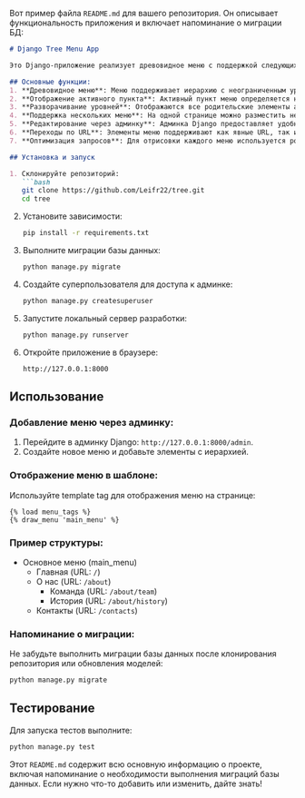 Вот пример файла `README.md` для вашего репозитория. Он описывает функциональность приложения и включает напоминание о миграции БД:

```markdown
# Django Tree Menu App

Это Django-приложение реализует древовидное меню с поддержкой следующих возможностей:

## Основные функции:
1. **Древовидное меню**: Меню поддерживает иерархию с неограниченным уровнем вложенности.
2. **Отображение активного пункта**: Активный пункт меню определяется на основе текущего URL-адреса.
3. **Разворачивание уровней**: Отображаются все родительские элементы активного пункта, а также первый уровень вложенности под ним.
4. **Поддержка нескольких меню**: На одной странице можно разместить несколько меню, каждое из которых задаётся по имени.
5. **Редактирование через админку**: Админка Django предоставляет удобный интерфейс для управления меню.
6. **Переходы по URL**: Элементы меню поддерживают как явные URL, так и именованные маршруты Django.
7. **Оптимизация запросов**: Для отрисовки каждого меню используется ровно один запрос к базе данных.

## Установка и запуск

1. Склонируйте репозиторий:
   ```bash
   git clone https://github.com/Leifr22/tree.git
   cd tree
   ```

2. Установите зависимости:
   ```bash
   pip install -r requirements.txt
   ```

3. Выполните миграции базы данных:
   ```bash
   python manage.py migrate
   ```

4. Создайте суперпользователя для доступа к админке:
   ```bash
   python manage.py createsuperuser
   ```

5. Запустите локальный сервер разработки:
   ```bash
   python manage.py runserver
   ```

6. Откройте приложение в браузере:
   ```
   http://127.0.0.1:8000
   ```

## Использование

### Добавление меню через админку:
1. Перейдите в админку Django: `http://127.0.0.1:8000/admin`.
2. Создайте новое меню и добавьте элементы с иерархией.

### Отображение меню в шаблоне:
Используйте template tag для отображения меню на странице:
```django
{% load menu_tags %}
{% draw_menu 'main_menu' %}
```

### Пример структуры:
- Основное меню (main_menu)
  - Главная (URL: `/`)
  - О нас (URL: `/about`)
    - Команда (URL: `/about/team`)
    - История (URL: `/about/history`)
  - Контакты (URL: `/contacts`)

### Напоминание о миграции:
Не забудьте выполнить миграции базы данных после клонирования репозитория или обновления моделей:
```bash
python manage.py migrate
```

## Тестирование
Для запуска тестов выполните:
```bash
python manage.py test
```

Этот `README.md` содержит всю основную информацию о проекте, включая напоминание о необходимости выполнения миграций базы данных. Если нужно что-то добавить или изменить, дайте знать!
